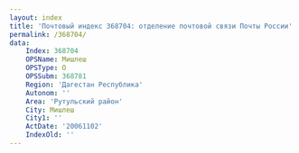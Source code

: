 ```yaml
---
layout: index
title: 'Почтовый индекс 368704: отделение почтовой связи Почты России'
permalink: /368704/
data:
    Index: 368704
    OPSName: Мишлеш
    OPSType: О
    OPSSubm: 368781
    Region: 'Дагестан Республика'
    Autonom: ''
    Area: 'Рутульский район'
    City: Мишлеш
    City1: ''
    ActDate: '20061102'
    IndexOld: ''
---
```

